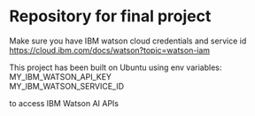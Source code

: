 # Repository for final project

Make sure you have IBM watson cloud credentials and service id
https://cloud.ibm.com/docs/watson?topic=watson-iam

This project has been built on Ubuntu using env variables:
MY_IBM_WATSON_API_KEY  
MY_IBM_WATSON_SERVICE_ID

to access IBM Watson AI APIs


